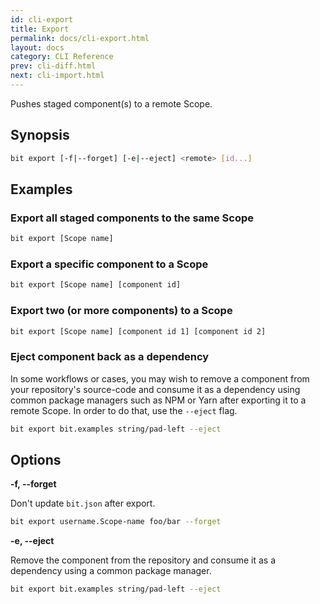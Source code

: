 ```yaml
---
id: cli-export
title: Export
permalink: docs/cli-export.html
layout: docs
category: CLI Reference
prev: cli-diff.html
next: cli-import.html
---
```

Pushes staged component(s) to a remote Scope.

## Synopsis

```bash
bit export [-f|--forget] [-e|--eject] <remote> [id...]
```

## Examples

### Export all staged components to the same Scope

```bash
bit export [Scope name]
```

### Export a specific component to a Scope

```bash
bit export [Scope name] [component id]
```

### Export two (or more components) to a Scope

```bash
bit export [Scope name] [component id 1] [component id 2]
```

### Eject component back as a dependency

In some workflows or cases, you may wish to remove a component from your repository's source-code and consume it as a dependency using common package managers such as NPM or Yarn after exporting it to a remote Scope. In order to do that, use the `--eject` flag.

```bash
bit export bit.examples string/pad-left --eject
```

## Options

**-f, --forget**

Don't update `bit.json` after export.

```bash
bit export username.Scope-name foo/bar --forget
```

**-e, --eject**

Remove the component from the repository and consume it as a dependency using a common package manager.

```bash
bit export bit.examples string/pad-left --eject
```
